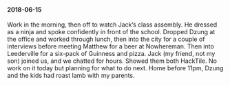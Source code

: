 #### 2018-06-15

Work in the morning, then off to watch Jack’s class assembly. He dressed as a ninja and spoke confidently in front of the school. Dropped Dzung at the office and worked through lunch, then into the city for a couple of interviews before meeting Matthew for a beer at Nowhereman. Then into Leederville for a six-pack of Guinness and pizza. Jack (my friend, not my son) joined us, and we chatted for hours. Showed them both HackTile. No work on it today but planning for what to do next. Home before 11pm, Dzung and the kids had roast lamb with my parents.